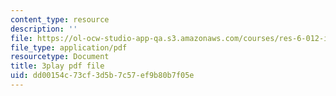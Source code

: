 ```yaml
---
content_type: resource
description: ''
file: https://ol-ocw-studio-app-qa.s3.amazonaws.com/courses/res-6-012-introduction-to-probability-spring-2018/dd00154c73cf3d5b7c57ef9b80b7f05e_N3I2ZLbh6zQ.pdf
file_type: application/pdf
resourcetype: Document
title: 3play pdf file
uid: dd00154c-73cf-3d5b-7c57-ef9b80b7f05e
---
```


